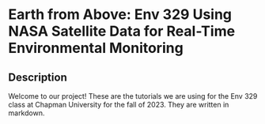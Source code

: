 # Earth from Above: Env 329 Using NASA Satellite Data for Real-Time Environmental Monitoring

## Description
Welcome to our project! These are the tutorials we are using for the Env 329 class at Chapman University for the fall of 2023. They are written in markdown. 

